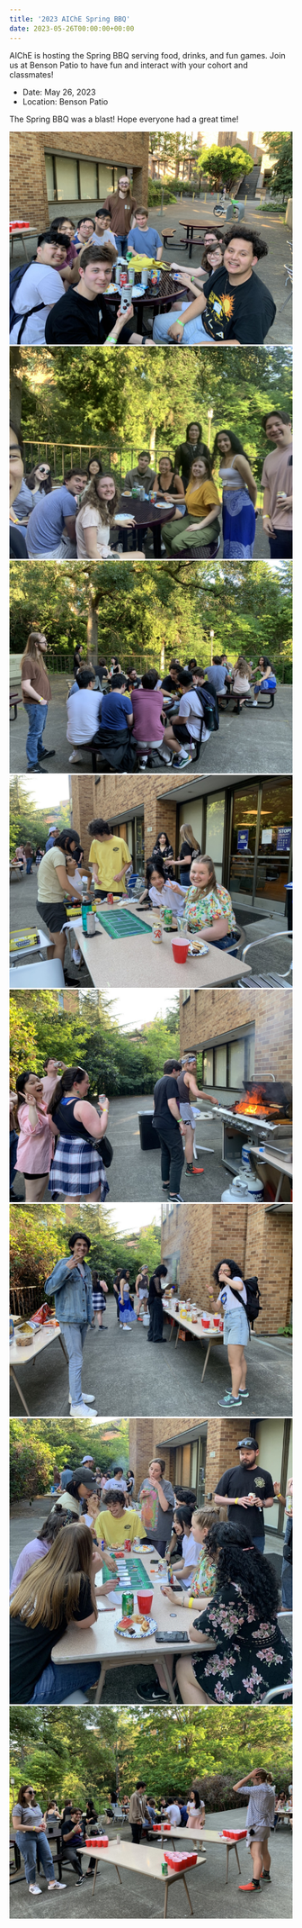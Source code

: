 ```yaml
---
title: '2023 AIChE Spring BBQ'
date: 2023-05-26T00:00:00+00:00
---
```


AIChE is hosting the Spring BBQ serving food, drinks, and fun games. Join us at Benson Patio to have fun and interact with your cohort and classmates!

- Date: May 26, 2023
- Location: Benson Patio

The Spring BBQ was a blast! Hope everyone had a great time!

![](2023-05-26-spring-bbq-1.jpeg)
![](2023-05-26-spring-bbq-2.jpeg)
![](2023-05-26-spring-bbq-3.jpeg)
![](2023-05-26-spring-bbq-4.jpeg)
![](2023-05-26-spring-bbq-5.jpeg)
![](2023-05-26-spring-bbq-6.jpeg)
![](2023-05-26-spring-bbq-7.jpeg)
![](2023-05-26-spring-bbq-8.jpeg)
